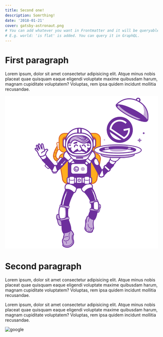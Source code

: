 ```yaml
---
title: Second one!
description: Somrthing!
date: '2018-01-21'
cover: gatsby-astronaut.png
# You can add whatever you want in Frontmatter and it will be queryable
# E.g. world: 'is flat' is added. You can query it in GraphQL.
---
```


# First paragraph

Lorem ipsum, dolor sit amet consectetur adipisicing elit. Atque minus nobis placeat quae quisquam eaque eligendi voluptate maxime quibusdam harum, magnam cupiditate voluptatem? Voluptas, rem ipsa quidem incidunt mollitia recusandae.

<!-- To add images, you just need to do relative paths -->

![gatsby](gatsby-astronaut.png)

# Second paragraph

Lorem ipsum, dolor sit amet consectetur adipisicing elit. Atque minus nobis placeat quae quisquam eaque eligendi voluptate maxime quibusdam harum, magnam cupiditate voluptatem? Voluptas, rem ipsa quidem incidunt mollitia recusandae.

Lorem ipsum, dolor sit amet consectetur adipisicing elit. Atque minus nobis placeat quae quisquam eaque eligendi voluptate maxime quibusdam harum, magnam cupiditate voluptatem? Voluptas, rem ipsa quidem incidunt mollitia recusandae.

<!-- Images from a link will work but it wont be optimized by gatsby-remark-images -->

![google](https://blog.hubspot.com/hs-fs/hubfs/image8-2.jpg?width=600&name=image8-2.jpg)
